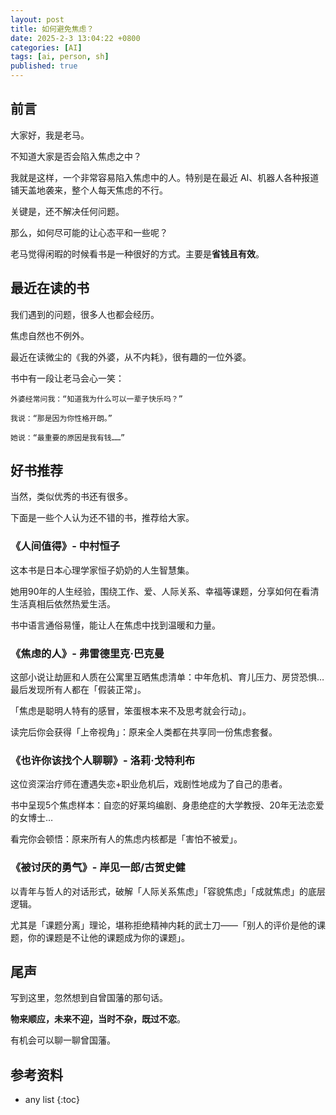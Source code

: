 ```yaml
---
layout: post
title: 如何避免焦虑？
date: 2025-2-3 13:04:22 +0800
categories: [AI]
tags: [ai, person, sh]
published: true
---
```


## 前言

大家好，我是老马。

不知道大家是否会陷入焦虑之中？

我就是这样，一个非常容易陷入焦虑中的人。特别是在最近 AI、机器人各种报道铺天盖地袭来，整个人每天焦虑的不行。

关键是，还不解决任何问题。

那么，如何尽可能的让心态平和一些呢？

老马觉得闲暇的时候看书是一种很好的方式。主要是**省钱且有效**。

## 最近在读的书

我们遇到的问题，很多人也都会经历。

焦虑自然也不例外。

最近在读微尘的《我的外婆，从不内耗》，很有趣的一位外婆。

书中有一段让老马会心一笑：

```
外婆经常问我：“知道我为什么可以一辈子快乐吗？”

我说：“那是因为你性格开朗。”

她说：“最重要的原因是我有钱……”
```

## 好书推荐

当然，类似优秀的书还有很多。

下面是一些个人认为还不错的书，推荐给大家。

### 《人间值得》- 中村恒子

这本书是日本心理学家恒子奶奶的人生智慧集。

她用90年的人生经验，围绕工作、爱、人际关系、幸福等课题，分享如何在看清生活真相后依然热爱生活。

书中语言通俗易懂，能让人在焦虑中找到温暖和力量。

### 《焦虑的人》- 弗雷德里克·巴克曼  

这部小说让劫匪和人质在公寓里互晒焦虑清单：中年危机、育儿压力、房贷恐惧…最后发现所有人都在「假装正常」。

「焦虑是聪明人特有的感冒，笨蛋根本来不及思考就会行动」。

读完后你会获得「上帝视角」：原来全人类都在共享同一份焦虑套餐。

### 《也许你该找个人聊聊》- 洛莉·戈特利布  

这位资深治疗师在遭遇失恋+职业危机后，戏剧性地成为了自己的患者。

书中呈现5个焦虑样本：自恋的好莱坞编剧、身患绝症的大学教授、20年无法恋爱的女博士…

看完你会顿悟：原来所有人的焦虑内核都是「害怕不被爱」。

### 《被讨厌的勇气》- 岸见一郎/古贺史健  

以青年与哲人的对话形式，破解「人际关系焦虑」「容貌焦虑」「成就焦虑」的底层逻辑。

尤其是「课题分离」理论，堪称拒绝精神内耗的武士刀——「别人的评价是他的课题，你的课题是不让他的课题成为你的课题」。

## 尾声

写到这里，忽然想到自曾国藩的那句话。

**物来顺应，未来不迎，当时不杂，既过不恋**。

有机会可以聊一聊曾国藩。

## 参考资料


* any list
{:toc}